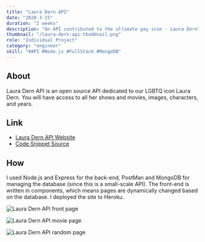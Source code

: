 ```yaml
---
title: "Laura Dern API"
date: "2020-3-15"
duration: "2 weeks"
description: "An API contributed to the ultimate gay icon - Laura Dern"
thumbnail: "/laura-dern-api-thumbnail.png"
role: "Individual Project"
category: "engineer"
skill: "#API #Node.js #FullStack #MongoDB"
---
```


## About

Laura Dern API is an open source API dedicated to our LGBTQ icon Laura Dern. You will have access to all her shows and movies, images, characters, and years.

## Link

- [Laura Dern API Website](https://laura-dern-api.herokuapp.com/)
- [Code Snippet Source](https://github.com/zeyaoli/Laura-Dern-API)

## How

I used Node.js and Express for the back-end, PostMan and MongoDB for managing the database (since this is a small-scale API). The front-end is written in components, which means pages are dynamically changed based on the database. I deployed the site to Heroku.

![Laura Dern API front page](/laura-dern-api/laura-dern-front-page.png)

![Laura Dern API movie page](/laura-dern-api/laura-dern-movie.png)

![Laura Dern API random page](/laura-dern-api/laura-dern-random.png)
